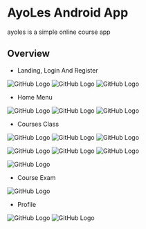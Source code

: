# AyoLes Android App

ayoles is a simple online course app

## Overview


* Landing, Login And Register

![GitHub Logo](/img/1_1.jpg) ![GitHub Logo](/img/1_2.jpg) ![GitHub Logo](/img/1_3.jpg)





* Home Menu

![GitHub Logo](/img/2_1.jpg) ![GitHub Logo](/img/2_2.jpg) ![GitHub Logo](/img/2_3.jpg)



* Courses Class

![GitHub Logo](/img/3_1.jpg) ![GitHub Logo](/img/3_2.jpg) ![GitHub Logo](/img/4_1.jpg)

![GitHub Logo](/img/4_2.jpg) ![GitHub Logo](/img/4_3.jpg) ![GitHub Logo](/img/4_4.jpg)

![GitHub Logo](/img/4_5.jpg)




* Course Exam

![GitHub Logo](/img/5_1.jpg)




* Profile

![GitHub Logo](/img/6_1.jpg) ![GitHub Logo](/img/6_2.jpg)




